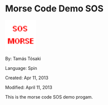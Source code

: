 # Morse Code Demo SOS

![SOS.PNG](SOS.PNG)

By: Tamás Tósaki

Language: Spin

Created: Apr 11, 2013

Modified: April 11, 2013

This is the morse code SOS demo progam.
